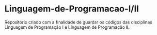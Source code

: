 # Linguagem-de-Programacao-I/II
Repositório criado com a finalidade de guardar os códigos das disciplinas Linguagem de Programação I e Linguagem de Programação II.
